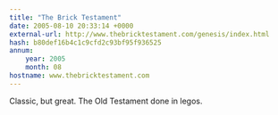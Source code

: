 ```yaml
---
title: "The Brick Testament"
date: 2005-08-10 20:33:14 +0000
external-url: http://www.thebricktestament.com/genesis/index.html
hash: b80def16b4c1c9cfd2c93bf95f936525
annum:
    year: 2005
    month: 08
hostname: www.thebricktestament.com
---
```


Classic, but great. The Old Testament done in legos.
